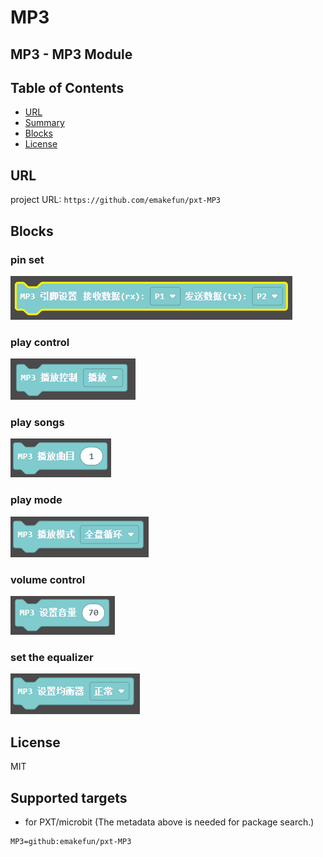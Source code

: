 # MP3

MP3 - MP3 Module
---------------------------------------------------------

## Table of Contents

* [URL](#url)
* [Summary](#summary)
* [Blocks](#blocks)
* [License](#license)

## URL
project URL: ```https://github.com/emakefun/pxt-MP3```

## Blocks

### pin set
![image](https://github.com/emakefun/pxt-MP3/blob/master/image/1.png)

### play control
![image](https://github.com/emakefun/pxt-MP3/blob/master/image/2.png)

### play songs
![image](https://github.com/emakefun/pxt-MP3/blob/master/image/3.png)

### play mode
![image](https://github.com/emakefun/pxt-MP3/blob/master/image/4.png)

### volume control
![image](https://github.com/emakefun/pxt-MP3/blob/master/image/5.png)

### set the equalizer
![image](https://github.com/emakefun/pxt-MP3/blob/master/image/6.png)


## License

MIT

## Supported targets

* for PXT/microbit
(The metadata above is needed for package search.)
```package
MP3=github:emakefun/pxt-MP3
```
